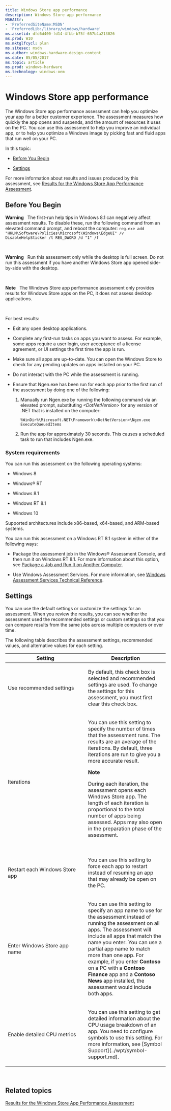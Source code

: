 ```yaml
---
title: Windows Store app performance
description: Windows Store app performance
MSHAttr:
- 'PreferredSiteName:MSDN'
- 'PreferredLib:/library/windows/hardware'
ms.assetid: dfd6d400-fd14-4fbb-b75f-657b4a213026
ms.prod: W10
ms.mktglfcycl: plan
ms.sitesec: msdn
ms.author: windows-hardware-design-content
ms.date: 05/05/2017
ms.topic: article
ms.prod: windows-hardware
ms.technology: windows-oem
---
```


# Windows Store app performance


The Windows Store app performance assessment can help you optimize your app for a better customer experience. The assessment measures how quickly the app opens and suspends, and the amount of resources it uses on the PC. You can use this assessment to help you improve an individual app, or to help you optimize a Windows image by picking fast and fluid apps that run well on your PC.

In this topic:

-   [Before You Begin](#bkmk-begin)

-   [Settings](#bkmk-settings)

For more information about results and issues produced by this assessment, see [Results for the Windows Store App Performance Assessment](results-for-the-windows-store-app-performance-assessment.md).

## <a href="" id="bkmk-begin"></a>Before You Begin


**Warning**  
The first-run help tips in Windows 8.1 can negatively affect assessment results. To disable these, run the following command from an elevated command prompt, and reboot the computer: `reg.exe add "HKLM\Software\Policies\Microsoft\Windows\EdgeUI" /v DisableHelpSticker /t REG_DWORD /d "1" /f`

 

**Warning**  
Run this assessment only while the desktop is full screen. Do not run this assessment if you have another Windows Store app opened side-by-side with the desktop.

 

**Note**  
The Windows Store app performance assessment only provides results for Windows Store apps on the PC, it does not assess desktop applications.

 

For best results:

-   Exit any open desktop applications.

-   Complete any first-run tasks on apps you want to assess. For example, some apps require a user login, user acceptance of a license agreement, or UI settings the first time the app is run.

-   Make sure all apps are up-to-date. You can open the Windows Store to check for any pending updates on apps installed on your PC.

-   Do not interact with the PC while the assessment is running.

-   Ensure that Ngen.exe has been run for each app prior to the first run of the assessment by doing one of the following:

    1.  Manually run Ngen.exe by running the following command via an elevated prompt, substituting *&lt;DotNetVersion&gt;* for any version of .NET that is installed on the computer:

        `%WinDir%\Microsoft.NET\Framework\<DotNetVersion>\Ngen.exe ExecuteQueuedItems`

    2.  Run the app for approximately 30 seconds. This causes a scheduled task to run that includes Ngen.exe.

### System requirements

You can run this assessment on the following operating systems:

-   Windows 8

-   Windows® RT

-   Windows 8.1

-   Windows RT 8.1

-   Windows 10

Supported architectures include x86-based, x64-based, and ARM-based systems.

You can run this assessment on a Windows RT 8.1 system in either of the following ways:

-   Package the assessment job in the Windows® Assessment Console, and then run it on Windows RT 8.1. For more information about this option, see [Package a Job and Run It on Another Computer](package-a-job-and-run-it-on-another-computer.md).

-   Use Windows Assessment Services. For more information, see [Windows Assessment Services Technical Reference](http://go.microsoft.com/fwlink/?LinkId=215628).

## <a href="" id="bkmk-settings"></a>Settings


You can use the default settings or customize the settings for an assessment. When you review the results, you can see whether the assessment used the recommended settings or custom settings so that you can compare results from the same jobs across multiple computers or over time.

The following table describes the assessment settings, recommended values, and alternative values for each setting.

<table>
<colgroup>
<col width="50%" />
<col width="50%" />
</colgroup>
<thead>
<tr class="header">
<th>Setting</th>
<th>Description</th>
</tr>
</thead>
<tbody>
<tr class="odd">
<td><p>Use recommended settings</p></td>
<td><p>By default, this check box is selected and recommended settings are used. To change the settings for this assessment, you must first clear this check box.</p></td>
</tr>
<tr class="even">
<td><p>Iterations</p></td>
<td><p>You can use this setting to specify the number of times that the assessment runs. The results are an average of the iterations. By default, three iterations are run to give you a more accurate result.</p>
<div class="alert">
<strong>Note</strong>  
<p>During each iteration, the assessment opens each Windows Store app. The length of each iteration is proportional to the total number of apps being assessed. Apps may also open in the preparation phase of the assessment.</p>
</div>
<div>
 
</div></td>
</tr>
<tr class="odd">
<td><p>Restart each Windows Store app</p></td>
<td><p>You can use this setting to force each app to restart instead of resuming an app that may already be open on the PC.</p></td>
</tr>
<tr class="even">
<td><p>Enter Windows Store app name</p></td>
<td><p>You can use this setting to specify an app name to use for the assessment instead of running the assessment on all apps. The assessment will include all apps that match the name you enter. You can use a partial app name to match more than one app. For example, if you enter <strong>Contoso</strong> on a PC with a <strong>Contoso Finance</strong> app and a <strong>Contoso News</strong> app installed, the assessment would include both apps.</p></td>
</tr>
<tr class="odd">
<td><p>Enable detailed CPU metrics</p></td>
<td><p>You can use this setting to get detailed information about the CPU usage breakdown of an app. You need to configure symbols to use this setting. For more information, see [Symbol Support](../wpt/symbol-support.md).</p></td>
</tr>
</tbody>
</table>

 

## Related topics


[Results for the Windows Store App Performance Assessment](results-for-the-windows-store-app-performance-assessment.md)

 

 







